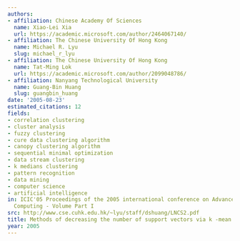 ```yaml
---
authors:
- affiliation: Chinese Academy Of Sciences
  name: Xiao-Lei Xia
  url: https://academic.microsoft.com/author/2464067140/
- affiliation: The Chinese University Of Hong Kong
  name: Michael R. Lyu
  slug: michael_r_lyu
- affiliation: The Chinese University Of Hong Kong
  name: Tat-Ming Lok
  url: https://academic.microsoft.com/author/2099048786/
- affiliation: Nanyang Technological University
  name: Guang-Bin Huang
  slug: guangbin_huang
date: '2005-08-23'
estimated_citations: 12
fields:
- correlation clustering
- cluster analysis
- fuzzy clustering
- cure data clustering algorithm
- canopy clustering algorithm
- sequential minimal optimization
- data stream clustering
- k medians clustering
- pattern recognition
- data mining
- computer science
- artificial intelligence
in: ICIC'05 Proceedings of the 2005 international conference on Advances in Intelligent
  Computing - Volume Part I
src: http://www.cse.cuhk.edu.hk/~lyu/staff/dshuang/LNCS2.pdf
title: Methods of decreasing the number of support vectors via k -mean clustering
year: 2005
---
```

